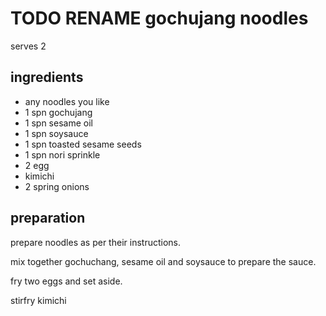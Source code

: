 # TODO RENAME gochujang noodles

serves 2

## ingredients

- any noodles you like
- 1 spn gochujang
- 1 spn sesame oil
- 1 spn soysauce
- 1 spn toasted sesame seeds
- 1 spn nori sprinkle
- 2 egg
- kimichi
- 2 spring onions

## preparation

prepare noodles as per their instructions.

mix together gochuchang, sesame oil and soysauce to prepare the sauce.

fry two eggs and set aside.

stirfry kimichi
